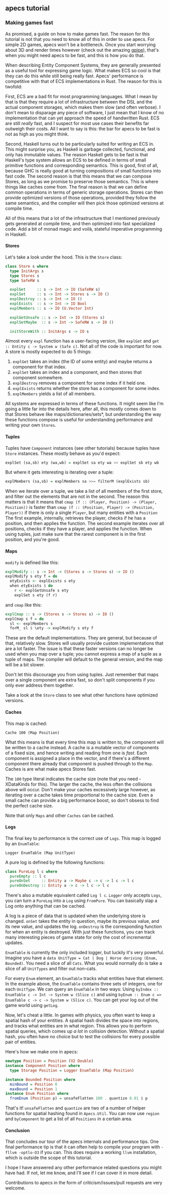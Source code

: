 ## apecs tutorial
### Making games fast

As promised, a guide on how to make games fast.
The reason for this tutorial is not that you need to know all of this in order to use apecs.
For simple 2D games, apecs won't be a bottleneck.
Once you start worrying about 3D and render times however (check out the amazing [gpipe](https://github.com/tobbebex/GPipe-Core)), that's when you might need apecs to be fast, and this is how you do that.

When describing Entity Component Systems, they are generally presented as a useful tool for expressing game logic.
What makes ECS so cool is that they can do this while still being really fast.
Apecs' performance is competitive with that of ECS implementations in Rust.
The reason for this is twofold:

First, ECS are a bad fit for most programming languages.
What I mean by that is that they require a lot of infrastructure between the DSL and the actual component storages, which makes them slow (and often verbose).
I don't mean to disparage any piece of software, I just mean that I know of no implementation that can yet approach the speed of handwritten Rust.
ECS are still _really_ fast, and I suspect for most use cases their benefits far outweigh their costs.
All I want to say is this: the bar for apecs to be fast is not as high as you might think.

Second, Haskell turns out to be particularly suited for writing an ECS in.
This might surprise you, as Haskell is garbage collected, functional, and only has immutable values.
The reason Haskell gets to be fast is that Haskell's type system allows an ECS to be defined in terms of small primitive functions and corresponding semantics.
This is good, first of all, because GHC is really good at turning compositions of small functions into fast code.
The second reason is that this means that we can compose Stores, as long as we promise to preserve those semantics.
This is where things like caches come from.
The final reason is that we can define common operations in terms of generic storage operations.
Stores can then provide optimized versions of those operations, provided they follow the same semantics, and the compiler will then pick those optimized versions at compile time.

All of this means that a lot of the infrastructure that I mentioned previously gets generated at compile time, and then optimized into fast specialized code.
Add a bit of monad magic and voilà, stateful imperative programming in Haskell.

#### Stores
Let's take a look under the hood.
This is the `Store` class:
```haskell
class Store s where
  type InitArgs s
  type Stores s
  type SafeRW s

  explGet     :: s -> Int -> IO (SafeRW s)
  explSet     :: s -> Int -> Stores s -> IO ()
  explDestroy :: s -> Int -> IO ()
  explExists  :: s -> Int -> IO Bool
  explMembers :: s -> IO (U.Vector Int)

  explGetUnsafe :: s -> Int -> IO (Stores s)
  explSetMaybe  :: s -> Int -> SafeRW s -> IO ()

  initStoreWith :: InitArgs s -> IO s
```
Almost every `expl` function has a user-facing version, like `explGet` and `get :: Entity c -> System w (Safe c)`.
Not all of the code is important for now.
A store is mostly expected to do 5 things:

1. `explGet` takes an index (the ID of some entity) and maybe returns a component for that index.
2. `explSet` takes an index and a component, and then stores that component somewhere.
3. `explDestroy` removes a component for some index if it held one.
4. `explExists` returns whether the store has a component for some index.
5. `explMembers` yields a list of all members.

All systems are expressed in terms of these functions.
It might seem like I'm going a little far into the details here, after all, this mostly comes down to that Stores behave like maps/dictionaries/sets*, but understanding the way these functions compose is useful for understanding performance and writing your own `Stores`.

#### Tuples
Tuples have `Component` instances (see other tutorials) because tuples have `Store` instances.
These mostly behave as you'd expect:
```haskell
explSet (sa,sb) ety (wa,wb) = explSet sa ety wa >> explSet sb ety wb
```
But where it gets interesting is iterating over a tuple:
```haskell
explMembers (sa,sb) = explMembers sa >>= filterM (explExists sb)
```
When we iterate over a tuple, we take a list of all members of the first store, and filter out the elements that are not in the second.
The reason this matters is that it means that `cmap (f :: (Player, Position) -> (Player, Position))` is faster than `cmap (f :: (Position, Player) -> (Position, Player))` if there is only a single `Player`, but many entities with a `Position`
The first example, internally, retrieves the player, checks if he has a position, and then applies the function.
The second example iterates over all positions, checks if they have a player, and applies the function.
When using tuples, just make sure that the rarest component is in the first position, and you're good.

#### Maps
`modify` is defined like this:
```haskell
explModify :: s -> Int -> (Stores s -> Stores s) -> IO ()
explModify s ety f = do
  etyExists <- explExists s ety
  when etyExists $ do
    r <- explGetUnsafe s ety
    explSet s ety (f r)
```
and `cmap` like this:
```haskell
explCmap :: s -> (Stores s -> Stores s) -> IO ()
explCmap s f = do
  sl <- explMembers s
  forM_ sl $ \ety -> explModify s ety f
```
These are the default implementations.
They are general, but because of that, relatively slow.
Stores will usually provide custom implementations that are a lot faster.
The issue is that these faster versions can no longer be used when you map over a tuple; you cannot express a map of a tuple as a tuple of maps.
The compiler will default to the general version, and the map will be a bit slower.

Don't let this discourage you from using tuples.
Just remember that maps over a single component are extra fast, so don't split components if you only ever address them together.

Take a look at the `Store` class to see what other functions have optimized versions.

#### Caches
This map is cached:
```
Cache 100 (Map Position)
```
What this means is that every time this map is written to, the component will be written to a cache instead.
A cache is a mutable vector of components of a fixed size, and hence writing and reading from one is _fast_.
Each component is assigned a place in the vector, and if there's a different component there already that component is pushed through to the `Map`.
Caches is are what make apecs Stores fast.

The `100` type literal indicates the cache size (note that you need -XDataKinds for this).
The larger the cache, the less often the collisions above will occur.
Don't make your caches excessively large however, as iterating over a cache takes time proportional to the cache size.
Even a small cache can provide a big performance boost, so don't obsess to find the perfect cache size.

Note that only `Maps` and other `Caches` can be cached.

#### Logs
The final key to performance is the correct use of `Logs`.
This map is logged by an `EnumTable`:
```
Logger EnumTable (Map UnitType)
```
A pure log is defined by the following functions:
```haskell
class PureLog l c where
  pureEmpty :: l c
  pureOnSet     :: Entity a -> Maybe c -> c -> l c -> l c
  pureOnDestroy :: Entity a -> c -> l c -> l c
```
There's also a mutable equivalent called `Log l c`.
`Logger` only accepts `Logs`, you can turn a `PureLog` into a `Log` using `FromPure`.
You can basically slap a Log onto anything that can be cached.

A log is a piece of data that is updated when the underlying store is changed.
`onSet` takes the entity in question, maybe its previous value, and its new value, and updates the log.
`onDestroy` is the corresponding function for when an entity is destroyed.
With just these functions, you can track many interesting pieces of game state for only the cost of incremental updates.

`EnumTable` is currently the only included logger, but luckily it's very powerful.
Imagine you have a `data UnitType = Cat | Dog | Horse deriving (Enum, Bounded)`.
You need a slice of all `Cats`.
What you would normally do is take a slice of all `UnitTypes` and filter out non-cats.

For every `Enum` element, an `EnumTable` tracks what entities have that element.
In the example above, the `EnumTable` contains three sets of integers, one for each `UnitType`.
We can query an `EnumTable` in two ways:
Using `byIndex :: EnumTable c -> Int -> System w (Slice c)` and using `byEnum :: Enum c => EnumTable c -> c -> System w (Slice c)`.
You can get your log out of the game world using `getLog`.

Now, let's cheat a little.
In games with physics, you often want to keep a spatial hash of your entities.
A spatial hash divides the space into regions, and tracks what entities are in what region.
This allows you to perform spatial queries, which comes up _a lot_ in collision detection.
Without a spatial hash, you often have no choice but to test the collisions for every possible pair of entities.

Here's how we make one in apecs:
```haskell
newtype Position = Position (V2 Double)
instance Component Position where
  type Storage Position = Logger EnumTable (Map Position)

instance Bounded Position where
  minBound = Position 0
  maxBound = Position 1
instance Enum Position where
  fromEnum (Position p) = unsafeFlatten 100 . quantize 0.01 $ p
```
That's it!
`unsafeFlatten` and `quantize` are two of a number of helper functions for spatial hashing found in `Apecs.Util`.
You can now use `region` and `byComponent` to get a list of all `Positions` in a certain area.

#### Conclusion
That concludes our tour of the apecs internals and performance tips.
One final performance tip is that it can often help to compile your program with `-fllvm -optlo-O3` if you can.
This does require a working `llvm` installation, which is outside the scope of this tutorial.

I hope I have answered any other performance related questions you might have had.
If not, let me know, and I'll see if I can cover it in more detail.

Contributions to apecs in the form of criticism/issues/pull requests are very welcome.
